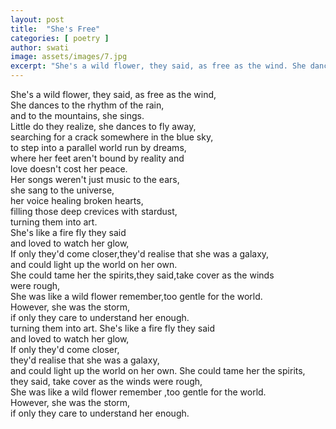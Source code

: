 ```yaml
---
layout: post
title:  "She's Free"
categories: [ poetry ]
author: swati
image: assets/images/7.jpg
excerpt: "She's a wild flower, they said, as free as the wind. She dances to the rhythm of the rain, and to the mountains, she sings. Little do they realize, she dances to fly away."
---
```

She's a wild flower, they said, as free as the wind,  
She dances to the rhythm of the rain,  
and to the mountains, she sings.  
Little do they realize, she dances to fly away,  
searching for a crack somewhere in the blue sky,  
to step into a parallel world run by dreams,  
where her feet aren't bound by reality and  
love doesn't cost her peace.  
Her songs weren't just music to the ears,  
she sang to the universe,  
her voice healing broken hearts,  
filling those deep crevices with stardust,  
turning them into art.  
She's like a fire fly they said  
and loved to watch her glow,  
If only they'd come closer,they'd realise that she was a galaxy,  
and could light up the world on her own.  
She could tame her the spirits,they said,take cover as the winds  
were rough,  
She was like a wild flower remember,too gentle for the world.  
However, she was the storm,  
if only they care to understand her enough.   
turning them into art. 
She's like a fire fly they said  
and loved to watch her glow,  
If only they'd come closer,  
they'd realise that she was a galaxy,  
and could light up the world on her own. 
She could tame her the spirits,  
they said, take cover as the winds were rough,  
She was like a wild flower remember ,too gentle for the world.  
However, she was the storm,  
if only they care to understand her enough. 
